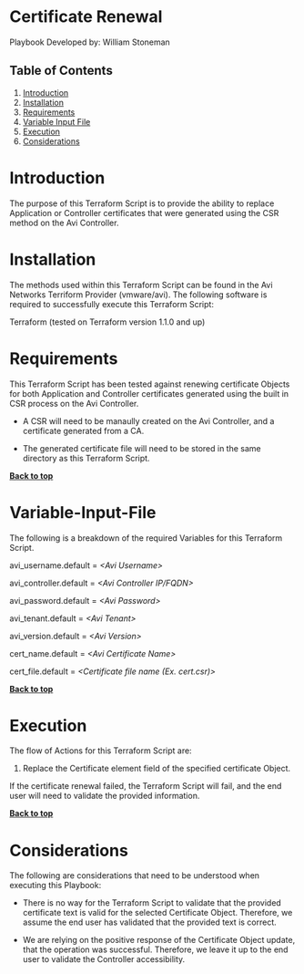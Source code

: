# Certificate Renewal

Playbook Developed by: William Stoneman</br>


## Table of Contents
1.	[Introduction](#Introduction)
1.	[Installation](#Installation)
1.	[Requirements](#Requirements)
1.	[Variable Input File](#Variable-Input-File)
1.	[Execution](#Execution)
1.	[Considerations](#Considerations)




# Introduction

The purpose of this Terraform Script is to provide the ability to replace Application or Controller certificates that were generated using the CSR method on the Avi Controller.

# Installation

The methods used within this Terraform Script can be found in the Avi Networks Terriform Provider (vmware/avi). The following software is required to successfully execute this Terraform Script:

Terraform (tested on Terraform version 1.1.0 and up)

# Requirements

This Terraform Script has been tested against renewing certificate Objects for both Application and Controller certificates generated using the built in CSR process on the Avi Controller. 

* A CSR will need to be manaully created on the Avi Controller, and a certificate generated from a CA.

* The generated certificate file will need to be stored in the same directory as this Terraform Script.



**[Back to top](#table-of-contents)**


# Variable-Input-File

The following is a breakdown of the required Variables for this Terraform Script.

avi_username.default = *\<Avi Username\>*

avi_controller.default = *\<Avi Controller IP/FQDN\>*

avi_password.default = *\<Avi Password\>*

avi_tenant.default = *\<Avi Tenant\>*

avi_version.default = *\<Avi Version\>*

cert_name.default = *\<Avi Certificate Name\>*

cert_file.default = *\<Certificate file name (Ex. cert.csr)\>*


**[Back to top](#table-of-contents)**

# Execution

The flow of Actions for this Terraform Script are:

1.	Replace the Certificate element field of the specified certificate Object.

If the certificate renewal failed, the Terraform Script will fail, and the end user will need to validate the provided information.


**[Back to top](#table-of-contents)**

# Considerations

The following are considerations that need to be understood when executing this Playbook:

* There is no way for the Terraform Script to validate that the provided certificate text is valid for the selected Certificate Object. Therefore, we assume the end user has validated that the provided text is correct.

* We are relying on the positive response of the Certificate Object update, that the operation was successful. Therefore, we leave it up to the end user to validate the Controller accessibility.


